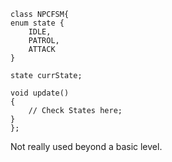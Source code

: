 ```
class NPCFSM{ 
enum state { 
	IDLE, 
	PATROL, 
	ATTACK
}

state currState;

void update() 
{ 
	// Check States here; 
}
};
```

Not really used beyond a basic level. 
